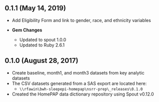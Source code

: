 ## 0.1.1 (May 14, 2019)

- Add Eligibility Form and link to gender, race, and ethnicity variables

- **Gem Changes**
  - Updated to spout 1.0.0
  - Updated to Ruby 2.6.1

## 0.1.0 (August 28, 2017)

- Create baseline, month1, and month3 datasets from key analytic datasets
- The CSV datasets generated from a SAS export are located here:
  - `\\rfawin\bwh-sleepepi-homepap\nsrr-prep\_releases\0.1.0`
- Created the HomePAP data dictionary repository using Spout v0.12.0
